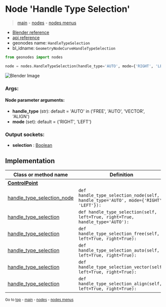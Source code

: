 # Node 'Handle Type Selection'

> [main](../structure.md) - [nodes](nodes.md) - [nodes menus](nodes_menus.md)

- [Blender reference](https://docs.blender.org/manual/en/latest/modeling/geometry_nodes/curve/handle_type_selection.html)
- [api reference](https://docs.blender.org/api/current/bpy.types.GeometryNodeCurveHandleTypeSelection.html)
- geonodes name: `HandleTypeSelection`
- bl_idname: `GeometryNodeCurveHandleTypeSelection`

```python
from geonodes import nodes

node = nodes.HandleTypeSelection(handle_type='AUTO', mode={'RIGHT', 'LEFT'})
```

![Blender Image](https://docs.blender.org/manual/en/latest/_images/node-types_GeometryNodeCurveHandleTypeSelection.webp)

### Args:

#### Node parameter arguments:

- **handle_type** (str): default = 'AUTO' in ('FREE', 'AUTO', 'VECTOR', 'ALIGN')
- **mode** (set): default = {'RIGHT', 'LEFT'}

### Output sockets:

- **selection** : [Boolean](Boolean.md)

## Implementation

| Class or method name | Definition |
|----------------------|------------|
| **[ControlPoint](ControlPoint.md)** |
| [handle_type_selection_node](ControlPoint.md#handle_type_selection_node) | `def handle_type_selection_node(self, handle_type='AUTO', mode={'RIGHT', 'LEFT'}):` |
| [handle_type_selection](ControlPoint.md#handle_type_selection) | `def handle_type_selection(self, left=True, right=True, handle_type='AUTO'):` |
| [handle_type_selection](ControlPoint.md#handle_type_selection) | `def handle_type_selection_free(self, left=True, right=True):` |
| [handle_type_selection](ControlPoint.md#handle_type_selection) | `def handle_type_selection_auto(self, left=True, right=True):` |
| [handle_type_selection](ControlPoint.md#handle_type_selection) | `def handle_type_selection_vector(self, left=True, right=True):` |
| [handle_type_selection](ControlPoint.md#handle_type_selection) | `def handle_type_selection_align(self, left=True, right=True):` |

<sub>Go to [top](#node-Handle-Type-Selection) - [main](../structure.md) - [nodes](nodes.md) - [nodes menus](nodes_menus.md)</sub>

